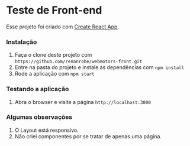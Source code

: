 Teste de Front-end
==============
Esse projeto foi criado com [Create React App](https://github.com/facebook/create-react-app).

### Instalação

1. Faça o clone deste projeto com `https://github.com/renanrobe/webmotors-front.git`
2. Entre na pasta do projeto e instale as dependências com `npm install`
3. Rode a aplicação com `npm start`

### Testando a aplicação

1. Abra o browser e visite a página `http://localhost:3000`

### Algumas observações
1. O Layout está responsivo.
2. Não criei componentes por se tratar de apenas uma página.

